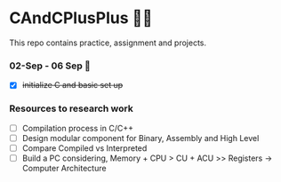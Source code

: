 # CAndCPlusPlus 👨‍💻
This repo contains practice, assignment and projects. 

### 02-Sep - 06 Sep 📝

- [x] ~~initialize C and basic set up~~


### Resources to research work 

- [ ] Compilation process in C/C++  
- [ ] Design modular component for Binary, Assembly and High Level 
- [ ] Compare Compiled vs Interpreted  
- [ ] Build a PC considering, Memory + CPU > CU + ACU >> Registers -> Computer Architecture 